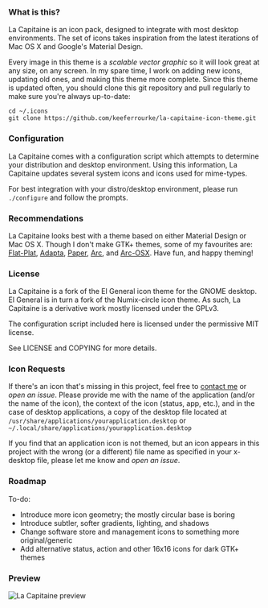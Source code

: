 ### What is this?
La Capitaine is an icon pack, designed to integrate with most desktop environments. The set of icons takes inspiration from the latest iterations of Mac OS X and Google's Material Design.

Every image in this theme is a _scalable vector graphic_ so it will look great at any size, on any screen. In my spare time, I work on adding new icons, updating old ones, and making this theme more complete. Since this theme is updated often, you should clone this git repository and pull regularly to make sure you're always up-to-date:

    cd ~/.icons
    git clone https://github.com/keeferrourke/la-capitaine-icon-theme.git

### Configuration
La Capitaine comes with a configuration script which attempts to determine your distribution and desktop environment. Using this information, La Capitaine updates several system icons and icons used for mime-types.

For best integration with your distro/desktop environment, please run `./configure` and follow the prompts.

### Recommendations
La Capitaine looks best with a theme based on either Material Design or Mac OS X. Though I don't make GTK+ themes, some of my favourites are: [Flat-Plat](http://gnome-look.org/content/show.php/Flat-Plat?content=167704), [Adapta](https://github.com/tista500/Adapta), [Paper](https://snwh.org/paper/theme), [Arc](https://github.com/horst3180/arc-theme), and [Arc-OSX](http://gnome-look.org/content/show.php/Arc-OSX-themes?content=175536). Have fun, and happy theming!

### License
La Capitaine is a fork of the El General icon theme for the GNOME desktop.
El General is in turn a fork of the Numix-circle icon theme.
As such, La Capitaine is a derivative work mostly licensed under the GPLv3.

The configuration script included here is licensed under the permissive MIT license.

See LICENSE and COPYING for more details.


### Icon Requests

If there's an icon that's missing in this project, feel free to [contact me](https://krourke.org/contact) or _open an issue_. Please provide me with the name of the application (and/or the name of the icon), the context of the icon (status, app, etc.), and in the case of desktop applications, a copy of the desktop file located at `/usr/share/applications/yourapplication.desktop` or `~/.local/share/applications/yourapplication.desktop`

If you find that an application icon is not themed, but an icon appears in this project with the wrong (or a different) file name as specified in your x-desktop file, please let me know and _open an issue_.

### Roadmap
To-do:
 * Introduce more icon geometry; the mostly circular base is boring
 * Introduce subtler, softer gradients, lighting, and shadows
 * Change software store and management icons to something more original/generic
 * Add alternative status, action and other 16x16 icons for dark GTK+ themes

### Preview
![La Capitaine preview](https://cdn.rawgit.com/keeferrourke/la-capitaine-icon-theme/master/preview.svg)

